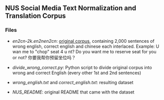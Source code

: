 
## NUS Social Media Text Normalization and Translation Corpus


### Files
* _en2cn-2k.en2nen2cn_: [original corpus](http://www.comp.nus.edu.sg/~nlp/corpora.html), containing 2,000 sentences of wrong english, correct english and chinese each interlaced. Example:
U wan me to "chop" seat 4 u nt?
Do you want me to reserve seat for you or not?
你要我帮你预留坐位吗？

* _divide_wrong_correct.py_: Python script to divide original corpus into wrong and correct English (every other 1st and 2nd sentences)
* _wrong_english.txt_ and _correct_english.txt_: resulting dataset
* _NUS_README_: original README that came with the dataset

